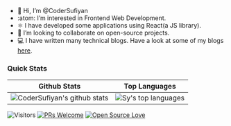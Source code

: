 - 👋 Hi, I’m @CoderSufiyan
- :atom: I’m interested in Frontend Web Development.
- ⚛️ I have developed some applications using React(a JS library).
- :handshake: I’m looking to collaborate on open-source projects.
- :computer: I have written many technical blogs. Have a look at some of my blogs [here](https://github.com/CoderSufiyan/BLOGS/blob/main/Blogs.md).

### Quick Stats
| Github Stats | Top Languages |
| --- | --- |
| ![CoderSufiyan's github stats](https://github-readme-stats.vercel.app/api?username=CoderSufiyan&show_icons=true&title_color=f6c32c&icon_color=f6c32c&text_color=9f9f9f&bg_color=151515&count_private=true) | ![Sy's top languages](https://github-readme-stats.vercel.app/api/top-langs/?username=CoderSufiyan&show_icons=true&title_color=f6c32c&icon_color=f6c32c&text_color=9f9f9f&bg_color=151515&count_private=true&layout=compact) |




![Visitors](https://visitor-badge.glitch.me/badge?page_id=CoderSufiyan.CoderSufiyan) [![PRs Welcome](https://img.shields.io/badge/PRs-welcome-brightgreen.svg?style=flat&logo=github)](https://github.com/CoderSufiyan) [![Open Source Love](https://badges.frapsoft.com/os/v2/open-source.svg?v=103)](https://github.com/CoderSufiyan)
